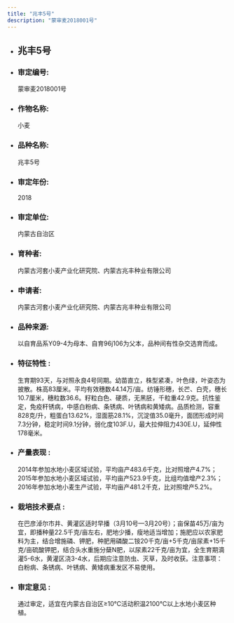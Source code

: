 ```yaml
---
title: "兆丰5号"
description: "蒙审麦2018001号"
---
```

* ## 兆丰5号
* ###  审定编号:  
   蒙审麦2018001号

*  ### 作物名称:  
   小麦

*   ###  品种名称: 
    兆丰5号

*   ### 审定年份: 
    2018

*   ### 审定单位:  
    内蒙古自治区

*   ### 育种者:  
    内蒙古河套小麦产业化研究院、内蒙古兆丰种业有限公司

*   ### 申请者:  
    内蒙古河套小麦产业化研究院、内蒙古兆丰种业有限公司

*   ### 品种来源:  
    以自育品系Y09-4为母本、自育96j106为父本，品种间有性杂交选育而成。

*   ### 特征特性 : 
    生育期93天，与对照永良4号同期。幼苗直立，株型紧凑，叶色绿，叶姿态为披散。株高83厘米。平均有效穗数44.14万/亩。纺锤形穗，长芒、白壳，穗长10.7厘米，穗粒数36.6。籽粒白色、硬质，无黑胚，千粒重42.9克。抗性鉴定，免疫秆锈病，中感白粉病、条锈病、叶锈病和黄矮病。品质检测，容重828克/升，粗蛋白13.62%，湿面筋28.1%，沉淀值35.0毫升，面团形成时间7.3分钟，稳定时间9.1分钟，弱化度103F.U，最大拉伸阻力430E.U，延伸性178毫米。

*   ### 产量表现 : 
    2014年参加水地小麦区域试验，平均亩产483.6千克，比对照增产4.7%；2015年参加水地小麦区域试验，平均亩产523.9千克，比组均值增产2.3%；2016年参加水地小麦生产试验，平均亩产481.2千克，比对照增产5.2%。

*   ### 栽培技术要点 : 
    在巴彦淖尔市井、黄灌区适时早播（3月10号—3月20号）；亩保苗45万/亩为宜，即播种量22.5千克/亩左右，肥地少播，瘦地适当增加；施肥应以农家肥料为主，结合增施磷、钾肥，种肥用磷酸二铵20千克/亩+5千克/亩尿素+15千克/亩硫酸钾肥，结合头水重施分蘖N肥，以尿素22千克/亩为宜，全生育期滴灌5-6水，黄灌区浇3-4水，后期应注意防虫、灭草，及时收获。注意事项：白粉病、条锈病、叶锈病、黄矮病重发区不易使用。

*   ### 审定意见 : 
    通过审定，适宜在内蒙古自治区≥10℃活动积温2100℃以上水地小麦区种植。
